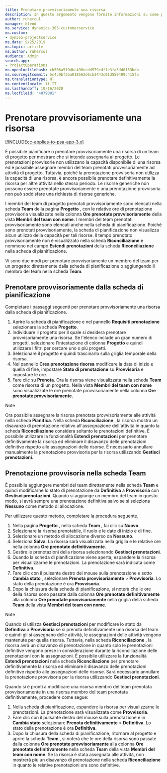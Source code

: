 ```yaml
---
title: Prenotare provvisoriamente una risorsa
description: In questo argomento vengono fornite informazioni su come pianificare o prenotare provvisoriamente membri del team di progetto.
author: ruhercul
manager: kfend
ms.service: dynamics-365-customerservice
ms.custom:
- dyn365-projectservice
ms.date: 9/25/2019
ms.topic: article
ms.author: ruhercul
audience: Admin
search.app:
- ProjectOperations
ms.openlocfilehash: cb506a519dbc490ecdd579edf1e3fa5dd0153bdb
ms.sourcegitcommit: 5c4c9bf3ba018562d6cb3443c01d550489c415fa
ms.translationtype: HT
ms.contentlocale: it-IT
ms.lasthandoff: 10/16/2020
ms.locfileid: "4079001"
---
```

# <a name="soft-book-a-resource"></a>Prenotare provvisoriamente una risorsa

[!INCLUDE[cc-applies-to-psa-app-3.x](../includes/cc-applies-to-psa-app-3x.md)]

È possibile pianificare o prenotare provvisoriamente una risorsa di un team di progetto per mostrare che si intende assegnarla al progetto. Le prenotazioni provvisorie non utilizzano la capacità disponibile di una risorsa ed è possibile assegnare membri del team prenotati provvisoriamente ad attività di progetto. Tuttavia, poiché la prenotazione provvisoria non utilizza la capacità di una risorsa, è ancora possibile prenotare definitivamente la risorsa per altre attività nello stesso periodo. Le risorse generiche non possono essere prenotate provvisoriamente e una prenotazione provvisoria non può soddisfare una richiesta di risorse generiche.

I membri del team di progetto prenotati provvisoriamente sono elencati nella scheda **Team** della pagina **Progetto** , con le relative ore di prenotazione provvisoria visualizzate nella colonna **Ore prenotate provvisoriamente** della vista **Membri del team con nome**. I membri del team prenotati provvisoriamente sono elencati anche nella scheda di pianificazione. Poiché sono prenotati provvisoriamente, la scheda di pianificazione non visualizza alcun utilizzo della capacità per tali risorse. Il tempo prenotato provvisoriamente non è visualizzato nella scheda **Riconciliazione** e nemmeno nel campo **Estendi prenotazioni** della scheda **Riconciliazione** nella scheda di pianificazione. 

Vi sono due modi per prenotare provvisoriamente un membro del team per un progetto: direttamente dalla scheda di pianificazione o aggiungendo il membro del team nella scheda **Team**. 

## <a name="soft-book-from-the-schedule-board"></a>Prenotare provvisoriamente dalla scheda di pianificazione
Completare i passaggi seguenti per prenotare provvisoriamente una risorsa dalla scheda di pianificazione. 

1. Aprire la scheda di pianificazione e nel pannello **Requisiti prenotazione** selezionare la scheda **Progetto**.
2. Individuare il progetto per il quale si desidera prenotare provvisoriamente una risorsa. Se l'elenco include un gran numero di progetti, selezionare l'intestazione di colonna **Progetto** e quindi utilizzare i filtri per cercare uno o più progetti.
3. Selezionare il progetto e quindi trascinarlo sulla griglia temporale della risorsa.
5. Nel pannello **Crea prenotazione risorsa** modificare la data di inizio e quella di fine, impostare **Stato di prenotazione** su **Provvisoria** e impostare le ore. 
6. Fare clic su **Prenota**. Ora la risorsa viene visualizzata nella scheda **Team** come risorsa di un progetto. Nella vista **Membri del team con nome** sono visualizzate le ore prenotate provvisoriamente nella colonna **Ore prenotate provvisoriamente**.

> [!NOTE]
> Ora possibile assegnare la risorsa prenotata provvisoriamente alle attività nella scheda **Pianifica**. Nella scheda **Riconciliazione** , la risorsa mostra un disavanzo di prenotazione relativo all'assegnazione dell'attività in quanto la scheda **Riconciliazione** considera soltanto le prenotazioni definitive. È possibile utilizzare la funzionalità **Estendi prenotazioni** per prenotare definitivamente la risorsa ed eliminare il disavanzo delle prenotazioni definitive rispetto alle assegnazioni delle risorse. È necessario annullare manualmente la prenotazione provvisoria per la risorsa utilizzando **Gestisci prenotazioni**.

## <a name="soft-book-on-the-team-tab"></a>Prenotazione provvisoria nella scheda Team

È possibile aggiungere membri del team direttamente nella scheda **Team** e quindi modificarne lo stato di prenotazione da **Definitiva** a **Provvisoria** con **Gestisci prenotazioni**. Quando si aggiunge un membro del team in questo modo, si avrà sempre una prenotazione definitiva salvo se si seleziona **Nessuno** come metodo di allocazione.

Per utilizzare questo metodo, completare la procedura seguente.

1. Nella pagina **Progetto** , nella scheda **Team** , fai clic su **Nuovo**.
2. Selezionare la risorsa prenotabile, il ruolo e le date di inizio e di fine.
3. Selezionare un metodo di allocazione diverso da **Nessuno**.
4. Seleziona **Salva**. La risorsa sarà visualizzata nella griglia e le relative ore nella colonna **Ore prenotate definitivamente**.
5. Gestire le prenotazioni della risorsa selezionando **Gestisci prenotazioni**.
6. Quando la scheda di pianificazione viene aperta, espandere la risorsa per visualizzarne le prenotazioni. La prenotazione sarà indicata come **Definitiva**.
7. Fare clic con il pulsante destro del mouse sulla prenotazione e sotto **Cambia stato** , selezionare **Prenota provvisoriamente** \> **Provvisoria**. Lo stato della prenotazione è ora **Provvisoria**.
8. Dopo la chiusura della scheda di pianificazione, si noterà che le ore della risorsa sono passate dalla colonna **Ore prenotate definitivamente** alla colonna **Ore prenotate provvisoriamente** nella griglia della scheda **Team** della vista **Membri del team con nome**.

> [!NOTE]
> Quando si utilizza **Gestisci prenotazioni** per modificare lo stato da **Definitiva** a **Provvisoria** se si prenota definitivamente una risorsa del team e quindi gli si assegnano delle attività, le assegnazioni delle attività vengono mantenute per quella risorsa. Tuttavia, nella scheda **Riconciliazione** , la risorsa avrà un disavanzo di prenotazione in quanto solo le prenotazioni definitive vengono prese in considerazione durante la riconciliazione delle prenotazioni con le assegnazioni. È possibile utilizzare la funzionalità **Estendi prenotazioni** nella scheda **Riconciliazione** per prenotare definitivamente la risorsa ed eliminare il disavanzo delle prenotazioni definitive rispetto alle assegnazioni delle risorse. Sarà necessario annullare la prenotazione provvisoria per la risorsa utilizzando **Gestisci prenotazioni**.

Quando si è pronti a modificare una risorsa membro del team prenotata provvisoriamente in una risorsa membro del team prenotata definitivamente, procedere come segue:

1. Nella scheda di pianificazione, espandere la risorsa per visualizzarne le prenotazioni. La prenotazione sarà visualizzata come **Provvisoria**.
2. Fare clic con il pulsante destro del mouse sulla prenotazione e in **Cambia stato** selezionare **Prenota definitivamente** \> **Definitiva**. Lo stato della prenotazione è ora **Definitiva**.
3. Dopo la chiusura della scheda di pianificazione, ritornare al progetto e aprire la scheda **Team** , si noterà che le ore della risorsa sono passate dalla colonna **Ore prenotate provvisoriamente** alla colonna **Ore prenotate definitivamente** nella scheda **Team** della vista **Membri del team con nome**. Se la risorsa è stata assegnata alle attività, non mostrerà più un disavanzo di prenotazione nella scheda **Riconciliazione** in quanto le relative prenotazioni ora sono definitive.

